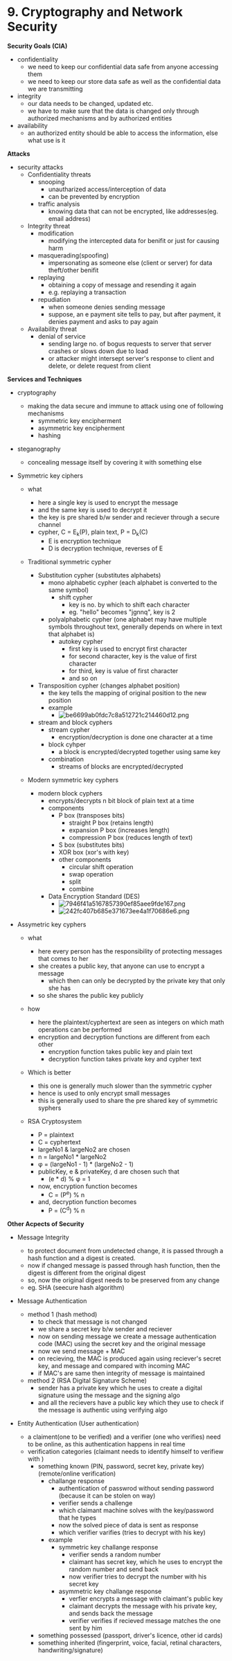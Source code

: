 # 9. Cryptography and Network Security

**Security Goals (CIA)**
- confidentiality
	- we need to keep our confidential data safe from anyone accessing them
	- we need to keep our store data safe as well as the confidential data we are transmitting
- integrity
	- our data needs to be changed, updated etc.
	- we have to make sure that the data is changed only through authorized mechanisms and by authorized entities
- availability
	- an authorized entity should be able to access the information, else what use is it




**Attacks**
- security attacks
	- Confidentiality threats
		- snooping 
			- unautharized access/interception of data
			- can be prevented by encryption
		- traffic analysis
			- knowing data that can not be encrypted, like addresses(eg. email address)
	- Integrity threat
		- modification
			- modifying the intercepted data for benifit or just for causing harm
		- masquerading(spoofing)
			- impersonating as someone else (client or server) for data theft/other benifit
		- replaying
			- obtaining a copy of message and resending it again
			- e.g. replaying a transaction
		- repudiation
			- when someone denies sending message
			- suppose, an e payment site tells to pay, but after payment, it denies payment and asks to pay again
	- Availability threat
		- denial of service
			- sending large no. of bogus requests to server that server crashes or slows down due to load
			- or attacker might intersept server's response to client and delete, or delete request from client






**Services and Techniques**
- cryptography
	- making the data secure and immune to attack using one of following mechanisms
		- symmetric key encipherment
		- asymmetric key encipherment
		- hashing
- steganography
	- concealing message itself by covering it with something else







- Symmetric key ciphers
	- what
		- here a single key is used to encrypt the message
		- and the same key is used to decrypt it
		- the key is pre shared b/w sender and reciever through a secure channel
		- cypher, C = E<sub>k</sub>(P), plain text, P = D<sub>k</sub>(C)
			- E is encryption technique
			- D is decryption technique, reverses of E
	- Traditional symmetric cypher
		- Substitution cypher (substitutes alphabets)
			- mono alphabetic cypher (each alphabet is converted to the same symbol)
				- shift cypher
					- key is no. by which to shift each character
					- eg. "hello" becomes "jgnnq", key is 2
			- polyalphabetic cypher (one alphabet may have multiple symbols throughout text, generally depends on where in text that alphabet is)
				- autokey cypher
					- first key is used to encrypt first character
					- for second character, key is the value of first character
					- for third, key is value of first character
					- and so on
		- Transposition cypher (changes alphabet position)
			- the key tells the mapping of original position to the new position
			- example
				- ![be6699ab0fdc7c8a512721c214460d12.png](../_resources/bddb5d93284f4a7b8b7f84013c7a252b.png)
		- stream and block cyphers
			- stream cypher
				- encryption/decryption is done one character at a time
			- block cyhper
				- a block is encrypted/decrypted together using same key
			- combination
				- streams of blocks are encrypted/decrypted

	- Modern symmetric key cyphers
		- modern block cyphers
			- encrypts/decrypts n bit block of plain text at a time
			- components
				- P box (transposes bits)
					- straight P box (retains length)
					- expansion P box (increases length)
					- compression P box (reduces length of text)
				- S box (substitutes bits)
				- XOR box (xor's with key)
				- other components
					- circular shift operation
					- swap operation
					- split
					- combine
			- Data Encryption Standard (DES)
				- ![7946f41a5167857390ef85aee9fde167.png](../_resources/70fb2c576c464aa79831e0a29782ab1c.png)
				- ![242fc407b685e371673ee4a1f70686e6.png](../_resources/bf7978182a4445019dd8c68633d6d366.png)








- Assymetric key cyphers
	- what
		- here every person has the responsibility of protecting messages that comes to her
		- she creates a public key, that anyone can use to encrypt a message
			- which then can only be decrypted by the private key that only she has
		- so she shares the public key publicly
	- how
		- here the plaintext/cyphertext are seen as integers on which math operations can be performed
		- encryption and decryption functions are different from each other
			- encryption function takes public key and plain text
			- decryption function takes private key and cypher text


	- Which is better
		- this one is generally much slower than the symmetric cypher
		- hence is used to only encrypt small messages
		- this is generally used to share the pre shared key of symmetric syphers


	- RSA Cryptosystem
		- P = plaintext
		- C = cyphertext
		- largeNo1 &  largeNo2 are chosen
		- n = largeNo1 * largeNo2
		- φ = (largeNo1 - 1) * (largeNo2 - 1)
		- publicKey, e & privateKey, d are chosen such that
			- (e * d) % φ = 1
		- now, encryption function becomes
			- C = (P<sup>e</sup>) % n
		- and, decryption function becomes
			- P = (C<sup>d</sup>) % n









**Other Acpects of Security**
- Message Integrity
	- to protect document from undetected change, it is passed through a hash function and a digest is created.
	- now if changed message is passed through hash function, then the digest is different from the original digest
	- so, now the original digest needs to  be preserved from any change
	- eg. SHA (seecure hash algorithm)



- Message Authentication
	- method 1 (hash method)
		- to check that message is not changed
		- we share a secret key b/w sender and reciever
		- now on sending message we create a message authentication code (MAC) using the secret key and the original message
		- now we send message + MAC
		- on recieving, the MAC is produced again using reciever's secret key, and message and compared with incoming MAC
		- if MAC's are same then integrity of message is maintained
	- method 2 (RSA Digital Signature Scheme)
		- sender has a private key which he uses to create a digital signature using the message and the signing algo
		- and all the recievers have a public key which they use to check if the message is authentic using verifying algo


- Entity Authentication (User authentication)
	- a claiment(one to be verified) and a verifier (one who verifies) need to be online, as this authentication happens in real time
	- verification categories (claimant needs to identify himself to verifiew with )
		- something known (PIN, password, secret key, private key) (remote/online verification)
			- challange response
				- authentication of passwrod without sending password (because it can be stolen on way)
				- verifier sends a challenge
				- which claimant machine solves with the key/password that he types 
				- now the solved piece of data is sent as response
				- which verifier varifies (tries to decrypt with his key)
			- example
				- symmetric key challange response
					- verifier sends a random number
					- claimant has secret key, which he uses to encrypt the random number and send back
					- now verifier tries to decrypt the number with his secret key
				- asymmetric key challange response
					- verfier encrypts a message with claimant's public key
					- claimant decrypts the message with his private key, and sends back the message
					- verifier verifies if recieved message matches the one sent by him
		- something possessed (passport, driver's licence, other id cards)
		- something inherited (fingerprint, voice, facial, retinal characters, handwriting/signature)



















